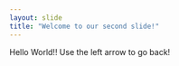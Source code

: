 ```yaml
---
layout: slide
title: "Welcome to our second slide!"
---
```

Hello World!!
Use the left arrow to go back!